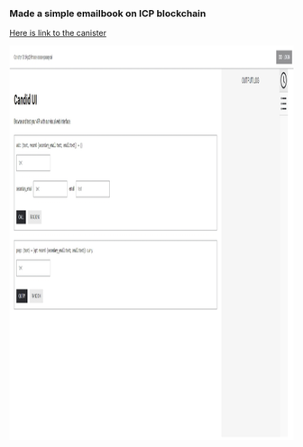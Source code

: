 ### Made a simple emailbook on ICP blockchain 
<a href ="https://a4gq6-oaaaa-aaaab-qaa4q-cai.raw.icp0.io/?id=ktpwf-pqaaa-aaaam-adaua-cai"> Here is link to the canister </a>

<img src="./img.jpeg" width="850px" height="700px" />